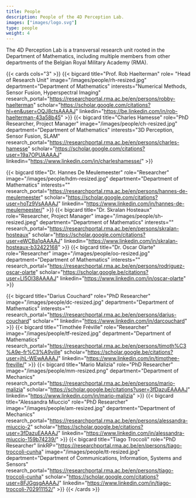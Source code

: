 ```yaml
---
title: People
description: People of the 4D Perception Lab.
images: ["images/logo.svg"]
type: people
weight: 4
---
```


The 4D Perception Lab is a transversal research unit rooted in the Department of Mathematics, including multiple members from other departments of the Belgian Royal Military Academy (RMA).



{{< cards cols="3"  >}}
  {{< bigcard title="Prof. Rob Haelterman" 
      role= "Head of Research Unit"
      image="/images/people/rh-resized.jpg" 
      department="Department of Mathematics"
      interests="Numerical Methods, Sensor Fusion, Hyperspectral Imaging"
      research_portal="https://researchportal.rma.ac.be/en/persons/robby-haelterman"
      scholar="https://scholar.google.com/citations?hl=en&user=OQJ8ctsAAAAJ"
      linkedin="https://be.linkedin.com/in/rob-haelterman-43a58b45"
      >}}
  {{< bigcard 
      title="Charles Hamesse" 
      role="PhD Researcher, Project Manager"
      image="/images/people/ch-resized.jpg" 
      department="Department of Mathematics"
      interests="3D Perception, Sensor Fusion, SLAM"
      research_portal="https://researchportal.rma.ac.be/en/persons/charles-hamesse"
      scholar="https://scholar.google.com/citations?user=19a7OPUAAAAJ"
      linkedin="https://www.linkedin.com/in/charleshamesse/"
      >}}

{{< bigcard 
      title="Dr. Hannes De Meulemeester" 
      role="Researcher"
      image="/images/people/hdm-resized.jpg"
      department="Department of Mathematics"
      interests=""
      research_portal="https://researchportal.rma.ac.be/en/persons/hannes-de-meulemeester"
      scholar="https://scholar.google.com/citations?user=hoTz9VsAAAAJ"
      linkedin="https://www.linkedin.com/in/hannes-de-meulemeester/"
      >}}
{{< bigcard 
      title="Dr. Skralan Hosteaux" 
      role="Researcher, Project Manager"
      image="/images/people/sh-resized.jpeg"
      department="Department of Mathematics"
      interests=""
      research_portal="https://researchportal.rma.ac.be/en/persons/skralan-hosteaux"
      scholar="https://scholar.google.com/citations?user=eWCBa1gAAAAJ"
      linkedin="https://www.linkedin.com/in/skralan-hosteaux-b32422168"
      >}}
{{< bigcard 
      title="Dr. Oscar Olarte" 
      role="Researcher"
      image="/images/people/oo-resized.jpg"
      department="Department of Mathematics"
      interests=""
      research_portal="https://researchportal.rma.ac.be/en/persons/rodriguez-oscar-olarte"
      scholar="https://scholar.google.be/citations?user=LI5Ol38AAAAJ"
      linkedin="https://www.linkedin.com/in/oscar-olarte"
      >}}

  {{< bigcard 
      title="Darius Couchard" 
      role="PhD Researcher"
      image="/images/people/dc-resized.jpg"
      department="Department of Mathematics"
      interests=""
      research_portal="https://researchportal.rma.ac.be/en/persons/darius-couchard"
      scholar=""
      linkedin="https://www.linkedin.com/in/darcouchard"
      >}}
  {{< bigcard 
      title="Timothée Fréville" 
      role="Researcher" 
      image="/images/people/tf-resized.jpg"
      department="Department of Mathematics"
      research_portal="https://researchportal.rma.ac.be/en/persons/timoth%C3%A9e-fr%C3%A9ville"
      scholar="https://scholar.google.be/citations?user=jhL-WEwAAAAJ"
      linkedin="https://www.linkedin.com/in/timothee-freville/"
      >}}
  {{< bigcard 
      title="Mario Malizia" 
      role="PhD Researcher"
      image="/images/people/mm-resized.png"
      department="Department of Mechanics"
      research_portal="https://researchportal.rma.ac.be/en/persons/mario-malizia"
      scholar="https://scholar.google.be/citations?user=3fDazuEAAAAJ"
      linkedin="https://www.linkedin.com/in/mario-malizia"
      >}}
  {{< bigcard 
      title="Alessandra Miuccio" 
      role="PhD Researcher" 
      image="/images/people/am-resized.jpg"
      department="Department of Mechanics"
      research_portal="https://researchportal.rma.ac.be/en/persons/alessandra-miuccio-2"
      scholar="https://scholar.google.be/citations?user=3fDazuEAAAAJ"
      linkedin="https://www.linkedin.com/in/alessandra-miuccio-159b74239/"
      >}}
  {{< bigcard 
      title="Tiago Troccoli" 
      role="PhD Researcher"
      linkRP="https://researchportal.rma.ac.be/en/persons/tiago-troccoli-cunha"
      image="/images/people/tt-resized.jpg"
      department="Department of Communications, Information, Systems and Sensors"
      research_portal="https://researchportal.rma.ac.be/en/persons/tiago-troccoli-cunha"
      scholar="https://scholar.google.com/citations?user=8FJGgsgAAAAJ"
      linkedin="https://www.linkedin.com/in/tiago-troccoli-702911152/"
      >}}
{{< /cards >}}



